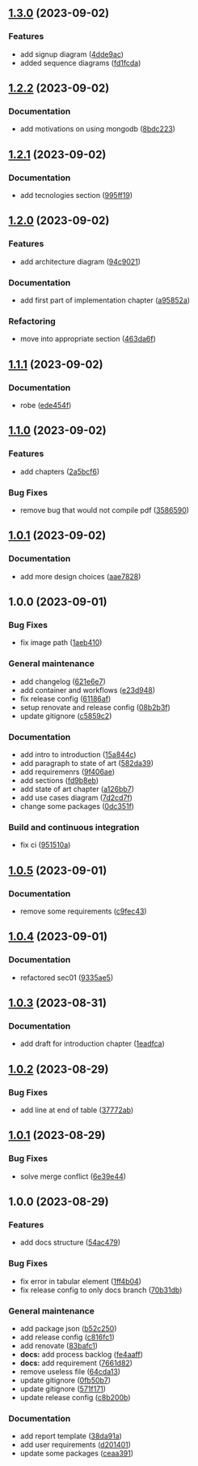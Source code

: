 ## [1.3.0](https://github.com/angelacorte/smart-charging-station-report/compare/1.2.2...1.3.0) (2023-09-02)


### Features

* add signup diagram ([4dde9ac](https://github.com/angelacorte/smart-charging-station-report/commit/4dde9ac90986abc6388b952b9b34c0da4aec3a27))
* added sequence diagrams ([fd1fcda](https://github.com/angelacorte/smart-charging-station-report/commit/fd1fcdad53d3e0579b919da4a310a9d1648dab13))

## [1.2.2](https://github.com/angelacorte/smart-charging-station-report/compare/1.2.1...1.2.2) (2023-09-02)


### Documentation

* add motivations on using mongodb ([8bdc223](https://github.com/angelacorte/smart-charging-station-report/commit/8bdc223eb560e58ded28ffe708b3c974619156d1))

## [1.2.1](https://github.com/angelacorte/smart-charging-station-report/compare/1.2.0...1.2.1) (2023-09-02)


### Documentation

* add tecnologies section ([995ff19](https://github.com/angelacorte/smart-charging-station-report/commit/995ff19ba93d24056eea137cbf079f428c89b4af))

## [1.2.0](https://github.com/angelacorte/smart-charging-station-report/compare/1.1.1...1.2.0) (2023-09-02)


### Features

* add architecture diagram ([94c9021](https://github.com/angelacorte/smart-charging-station-report/commit/94c902120fb252bd3eaceacbf1b8f5105d985156))


### Documentation

* add first part of implementation chapter ([a95852a](https://github.com/angelacorte/smart-charging-station-report/commit/a95852a26f5c79d981091e61873c8869391575fa))


### Refactoring

* move into appropriate section ([463da6f](https://github.com/angelacorte/smart-charging-station-report/commit/463da6f3d529f87cbf397f95c7cac42d664eef20))

## [1.1.1](https://github.com/angelacorte/smart-charging-station-report/compare/1.1.0...1.1.1) (2023-09-02)


### Documentation

* robe ([ede454f](https://github.com/angelacorte/smart-charging-station-report/commit/ede454fca93a0bcf106bc42b5f353db7733214f0))

## [1.1.0](https://github.com/angelacorte/smart-charging-station-report/compare/1.0.1...1.1.0) (2023-09-02)


### Features

* add chapters ([2a5bcf6](https://github.com/angelacorte/smart-charging-station-report/commit/2a5bcf6ebe6e8fe2774bf2d472b67fa7e692d913))


### Bug Fixes

* remove bug that would not compile pdf ([3586590](https://github.com/angelacorte/smart-charging-station-report/commit/3586590177dfea63d54d2bb3452437802ba3077a))

## [1.0.1](https://github.com/angelacorte/smart-charging-station-report/compare/1.0.0...1.0.1) (2023-09-02)


### Documentation

* add more design choices ([aae7828](https://github.com/angelacorte/smart-charging-station-report/commit/aae782800c93244ad7a9258c373635ca88d84e90))

## 1.0.0 (2023-09-01)


### Bug Fixes

* fix image path ([1aeb410](https://github.com/angelacorte/smart-charging-station-report/commit/1aeb410c4707abd9c97520b724bfe7d9666aa3cc))


### General maintenance

* add changelog ([621e6e7](https://github.com/angelacorte/smart-charging-station-report/commit/621e6e762de07e05870d9adbb8d17837a72db669))
* add container and workflows ([e23d948](https://github.com/angelacorte/smart-charging-station-report/commit/e23d948f048163afb1fe2fb50178c18a1524329a))
* fix release config ([61186af](https://github.com/angelacorte/smart-charging-station-report/commit/61186af1ee2125c258b9a495fe0be42a9cc93c5c))
* setup renovate and release config ([08b2b3f](https://github.com/angelacorte/smart-charging-station-report/commit/08b2b3fee7f71b19b6b096b2321ac3d7ed175bff))
* update gitignore ([c5859c2](https://github.com/angelacorte/smart-charging-station-report/commit/c5859c2a4075f74e9a559ebd5aa4ffeff23ec9a0))


### Documentation

* add intro to introduction ([15a844c](https://github.com/angelacorte/smart-charging-station-report/commit/15a844c59d6d22b7cfde68fd1dee10c4b3278f38))
* add paragraph to state of art ([582da39](https://github.com/angelacorte/smart-charging-station-report/commit/582da39789b9fd4913b0b4ffe788d49402b21183))
* add requiremenrs ([9f406ae](https://github.com/angelacorte/smart-charging-station-report/commit/9f406ae64b11dad7fb87fd1f4d3d56e984cc3bf1))
* add sections ([fd9b8eb](https://github.com/angelacorte/smart-charging-station-report/commit/fd9b8eb1946e50aa2f253a4f99861ff29b9b7676))
* add state of art chapter ([a126bb7](https://github.com/angelacorte/smart-charging-station-report/commit/a126bb701358c261635fab833ff64f584acb0e59))
* add use cases diagram ([7d2cd7f](https://github.com/angelacorte/smart-charging-station-report/commit/7d2cd7f56bd2373b0ef9372f9a19ae21a95da76c))
* change some packages ([0dc351f](https://github.com/angelacorte/smart-charging-station-report/commit/0dc351f4e4f9b1d6f3c28c1885669c13b3275420))


### Build and continuous integration

* fix ci ([951510a](https://github.com/angelacorte/smart-charging-station-report/commit/951510ab8854fc4afd82ff5300dcfa268dee3661))

## [1.0.5](https://github.com/angelacorte/smart-charging-station/compare/1.0.4...1.0.5) (2023-09-01)


### Documentation

* remove some requirements ([c9fec43](https://github.com/angelacorte/smart-charging-station/commit/c9fec43c36b802083134973c375f0f89822f6432))

## [1.0.4](https://github.com/angelacorte/smart-charging-station/compare/1.0.3...1.0.4) (2023-09-01)


### Documentation

* refactored sec01 ([9335ae5](https://github.com/angelacorte/smart-charging-station/commit/9335ae553e80143c9384318057fa1d86aedc0388))

## [1.0.3](https://github.com/angelacorte/smart-charging-station/compare/1.0.2...1.0.3) (2023-08-31)


### Documentation

* add draft for introduction chapter ([1eadfca](https://github.com/angelacorte/smart-charging-station/commit/1eadfcad58857631e93b6fa6e346352ae1902bc2))

## [1.0.2](https://github.com/angelacorte/smart-charging-station/compare/1.0.1...1.0.2) (2023-08-29)


### Bug Fixes

* add line at end of table ([37772ab](https://github.com/angelacorte/smart-charging-station/commit/37772abb3e80f4304059a0a091d41aed1502a920))

## [1.0.1](https://github.com/angelacorte/smart-charging-station/compare/1.0.0...1.0.1) (2023-08-29)


### Bug Fixes

* solve merge conflict ([6e39e44](https://github.com/angelacorte/smart-charging-station/commit/6e39e44fb5c300a623e6c254a245c2a47408e89e))

## 1.0.0 (2023-08-29)


### Features

* add docs structure ([54ac479](https://github.com/angelacorte/smart-charging-station/commit/54ac479541610f915fdeff6080c50fcac202bbf2))


### Bug Fixes

* fix error in tabular element ([1ff4b04](https://github.com/angelacorte/smart-charging-station/commit/1ff4b04e6136531eb08c3276e51b02d7cbeb6a10))
* fix release config to only docs branch ([70b31db](https://github.com/angelacorte/smart-charging-station/commit/70b31db0cdbec8affb65e433d3c443565897902b))


### General maintenance

* add package json ([b52c250](https://github.com/angelacorte/smart-charging-station/commit/b52c2503acb527648a166cb9482015ea9f19bac4))
* add release config ([c816fc1](https://github.com/angelacorte/smart-charging-station/commit/c816fc1d7035c4973798b6526a6126c0c4eb9651))
* add renovate ([83bafc1](https://github.com/angelacorte/smart-charging-station/commit/83bafc1697e830015457671011bc2dec09b999fc))
* **docs:** add process backlog ([fe4aaff](https://github.com/angelacorte/smart-charging-station/commit/fe4aaff4f467c96ac83ca6ded5671145143d09de))
* **docs:** add requirement ([7661d82](https://github.com/angelacorte/smart-charging-station/commit/7661d82ea3000968f6c9ed290a8c4b8c0694724a))
* remove useless file ([64cda13](https://github.com/angelacorte/smart-charging-station/commit/64cda134f509e3683aad6e8a0281cd5e4e5301ee))
* update gitignore ([0fb50b7](https://github.com/angelacorte/smart-charging-station/commit/0fb50b73d425cc0e2abe53e2ca22222e2c4a70b9))
* update gitignore ([571f171](https://github.com/angelacorte/smart-charging-station/commit/571f171a3009ef09e6e3da3f98eea92fe9217845))
* update release config ([c8b200b](https://github.com/angelacorte/smart-charging-station/commit/c8b200b9fddeaac8581917cb591c81c7bd9e233f))


### Documentation

* add report template ([38da91a](https://github.com/angelacorte/smart-charging-station/commit/38da91a411eacbcc1a384d177f2e18733da31fbc))
* add user requirements ([d201401](https://github.com/angelacorte/smart-charging-station/commit/d201401905c5f908b95bdaed84b96d5a3aa52f70))
* update some packages ([ceaa391](https://github.com/angelacorte/smart-charging-station/commit/ceaa39169421f5aae2f656cbe6bec526d6a25974))
